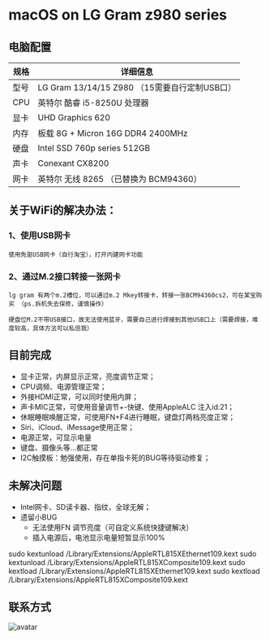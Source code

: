 # macOS on LG Gram z980 series

## 电脑配置
| 规格     |      详细信息                              |
| -------- | ---------------------------------------- |
| 型号     | LG Gram 13/14/15 Z980 （15需要自行定制USB口） |
| CPU     | 英特尔 酷睿 i5-8250U 处理器                   |
| 显卡     | UHD Graphics 620                           |
| 内存     | 板载 8G + Micron 16G DDR4 2400MHz           |
| 硬盘     | Intel SSD 760p series 512GB                |
| 声卡     | Conexant CX8200                            |
| 网卡     | 英特尔 无线 8265 （已替换为 BCM94360）         |


## 关于WiFi的解决办法：
### 1、使用USB网卡
    使用免驱USB网卡（自行淘宝），打开内建网卡功能
### 2、通过M.2接口转接一张网卡
    lg gram 有两个m.2槽位，可以通过m.2 Mkey转接卡，转接一张BCM94360cs2，可在某宝购买 （ps.拆机失去保修，谨慎操作）
    
    硬盘位M.2不带USB接口，故无法使用蓝牙，需要自己进行焊接到其他USB口上（需要焊接，难度较高，具体方法可以私信我）

## 目前完成
  - 显卡正常，内屏显示正常，亮度调节正常；
  - CPU调频、电源管理正常；
  - 外接HDMI正常，可以同时使用内屏；
  - 声卡MIC正常，可使用音量调节+-快键、使用AppleALC 注入id:21；
  - 休眠睡眠唤醒正常，可使用FN+F4进行睡眠，键盘灯两档亮度正常；
  - Siri、iCloud、iMessage使用正常；
  - 电源正常，可显示电量
  - 键盘、摄像头等...都正常
  - I2C触摸板：勉强使用，存在单指卡死的BUG等待驱动修复；


## 未解决问题
- Intel网卡、SD读卡器、指纹，全球无解；
- 遗留小BUG
  - 无法使用FN 调节亮度（可自定义系统快捷键解决）
  - 插入电源后，电池显示电量短暂显示100%

sudo kextunload /Library/Extensions/AppleRTL815XEthernet109.kext
sudo kextunload /Library/Extensions/AppleRTL815XComposite109.kext
sudo kextload /Library/Extensions/AppleRTL815XEthernet109.kext
sudo kextload /Library/Extensions/AppleRTL815XComposite109.kext
## 联系方式
![avatar](https://github.com/ShiningXu/LG-Gram-macOS/blob/master/WechatIMG4.jpeg)